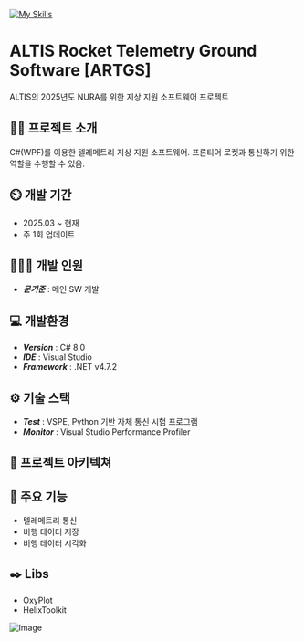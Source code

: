 [![My Skills](https://skillicons.dev/icons?i=dotnet,cs)](https://skillicons.dev)

# **ALTIS Rocket Telemetry Ground Software [ARTGS]**

ALTIS의 2025년도 NURA를 위한 지상 지원 소프트웨어 프로젝트

## **👨‍🏫 프로젝트 소개**

C#(WPF)를 이용한 텔레메트리 지상 지원 소프트웨어. 프론티어 로켓과 통신하기 위한 역할을 수행할 수 있음.

## **⏲️ 개발 기간**

- 2025.03 ~ 현재
- 주 1회 업데이트

## **🧑‍🤝‍🧑 개발 인원**

- ***문기준*** : 메인 SW 개발

## **💻 개발환경**

- ***Version*** : C# 8.0
- ***IDE*** : Visual Studio
- ***Framework*** : .NET v4.7.2

## **⚙️ 기술 스택**

- ***Test*** : VSPE, Python 기반 자체 통신 시험 프로그램
- ***Monitor*** : Visual Studio Performance Profiler

## **📝 프로젝트 아키텍쳐**

## **📌 주요 기능**

- 텔레메트리 통신
- 비행 데이터 저장
- 비행 데이터 시각화

## **✒️ Libs**

- OxyPlot
- HelixToolkit


![Image](https://github.com/user-attachments/assets/2b3ad49a-5deb-4099-84a8-af2cf527d531)
